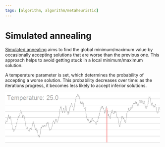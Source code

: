 ```yaml
---
tags: [algorithm, algorithm/metaheuristic]
---
```


# Simulated annealing

[Simulated annealing](https://wikipedia.org/wiki/simulated_annealing) aims to find the global minimum/maximum value by occasionally accepting solutions that are worse than the previous one. This approach helps to avoid getting stuck in a local minimum/maximum solution.

A temperature parameter is set, which determines the probability of accepting a worse solution. This probability decreases over time: as the iterations progress, it becomes less likely to accept inferior solutions.

![Animated example of simulated annealing](../assets/simulated-annealing.gif)